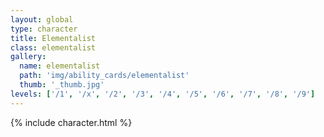 ```yaml
---
layout: global
type: character
title: Elementalist
class: elementalist
gallery:
  name: elementalist
  path: 'img/ability_cards/elementalist'
  thumb: '_thumb.jpg'
levels: ['/1', '/x', '/2', '/3', '/4', '/5', '/6', '/7', '/8', '/9']
---
```


{% include character.html %}
